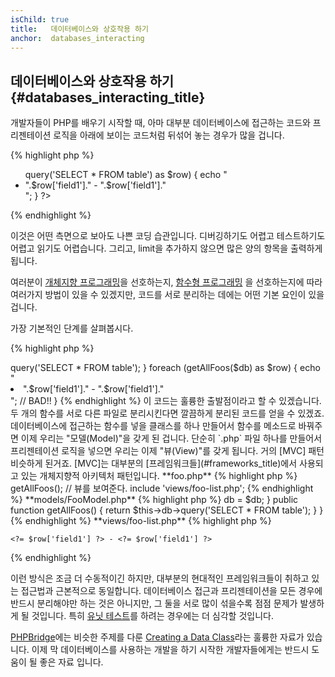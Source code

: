 ```yaml
---
isChild: true
title:   데이터베이스와 상호작용 하기
anchor:  databases_interacting
---
```


## 데이터베이스와 상호작용 하기 {#databases_interacting_title}

개발자들이 PHP를 배우기 시작할 때, 아마 대부분 데이터베이스에 접근하는 코드와 프리젠테이션 로직을 아래에 보이는
코드처럼 뒤섞어 놓는 경우가 많을 겁니다.

{% highlight php %}
<ul>
<?php
foreach ($db->query('SELECT * FROM table') as $row) {
    echo "<li>".$row['field1']." - ".$row['field1']."</li>";
}
?>
</ul>
{% endhighlight %}

이것은 어떤 측면으로 보아도 나쁜 코딩 습관입니다. 디버깅하기도 어렵고 테스트하기도 어렵고 읽기도 어렵습니다.
그리고, limit을 추가하지 않으면 많은 양의 항목을 출력하게 됩니다.

여러분이 [개체지향 프로그래밍](#object-oriented-programming)을 선호하는지, [함수형 프로그래밍](#functional-programming)
을 선호하는지에 따라 여러가지 방법이 있을 수 있겠지만, 코드를 서로 분리하는 데에는 어떤 기본 요인이 있을 겁니다.

가장 기본적인 단계를 살펴봅시다.

{% highlight php %}
<?php
function getAllFoos($db) {
    return $db->query('SELECT * FROM table');
}

foreach (getAllFoos($db) as $row) {
    echo "<li>".$row['field1']." - ".$row['field1']."</li>"; // BAD!!
}
{% endhighlight %}

이 코드는 훌륭한 출발점이라고 할 수 있겠습니다. 두 개의 함수를 서로 다른 파일로 분리시킨다면 깔끔하게 분리된 코드를
얻을 수 있겠죠.

데이터베이스에 접근하는 함수를 넣을 클래스를 하나 만들어서 함수를 메소드로 바꿔주면 이제 우리는 "모델(Model)"을 갖게
된 겁니다. 단순히 `.php` 파일 하나를 만들어서 프리젠테이션 로직을 넣으면 우리는 이제 "뷰(View)"를 갖게 됩니다. 거의
[MVC] 패턴 비슷하게 된거죠. [MVC]는 대부분의 [프레임워크들](#frameworks_title)에서 사용되고 있는 개체지향적 아키텍처
패턴입니다.

**foo.php**

{% highlight php %}
<?php
$db = new PDO('mysql:host=localhost;dbname=testdb;charset=utf8', 'username', 'password');

// 모델 클래스를 사용할 수 있게 포함시킨다.
include 'models/FooModel.php';

// 인스턴스를 만듭니다.
$fooModel = new FooModel($db);
// Foo의 리스트를 가져옵니다.
$fooList = $fooModel->getAllFoos();

// 뷰를 보여준다.
include 'views/foo-list.php';
{% endhighlight %}


**models/FooModel.php**

{% highlight php %}
<?php
class FooModel
{
    protected $db;

    public function __construct(PDO $db)
    {
        $this->db = $db;
    }

    public function getAllFoos() {
        return $this->db->query('SELECT * FROM table');
    }
}
{% endhighlight %}

**views/foo-list.php**

{% highlight php %}
<?php foreach ($fooList as $row): ?>
    <?= $row['field1'] ?> - <?= $row['field1'] ?>
<?php endforeach ?>
{% endhighlight %}

이런 방식은 조금 더 수동적이긴 하지만, 대부분의 현대적인 프레임워크들이 취하고 있는 접근법과 근본적으로 동일합니다. 데이터베이스 접근과
프리젠테이션을 모든 경우에 반드시 분리해야만 하는 것은 아니지만, 그 둘을 서로 많이 섞을수록 점점 문제가 발생하게 될
것입니다. 특히 [유닛 테스트](#unit-testing)를 하려는 경우에는 더 심각할 것입니다.

[PHPBridge]에는 비슷한 주제를 다룬 [Creating a Data Class]라는 훌륭한 자료가 있습니다. 이제 막 데이터베이스를 사용하는
개발을 하기 시작한 개발자들에게는 반드시 도움이 될 좋은 자료 입니다.

[MVC]: http://code.tutsplus.com/tutorials/mvc-for-noobs--net-10488
[PHPBridge]: http://phpbridge.org/
[Creating a Data Class]: http://phpbridge.org/intro-to-php/creating_a_data_class
